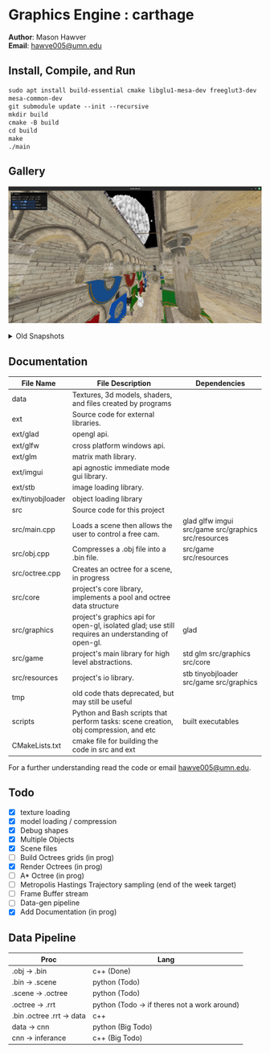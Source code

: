 # Graphics Engine : carthage

**Author**: Mason Hawver \
**Email**: hawve005@umn.edu

## Install, Compile, and Run 

```
sudo apt install build-essential cmake libglu1-mesa-dev freeglut3-dev mesa-common-dev
git submodule update --init --recursive
mkdir build
cmake -B build
cd build
make
./main
```

## Gallery

![render1](data/promo/sponza_vox_bunny.png) 

<details>

<summary>Old Snapshots</summary>

![render0](data/promo/sponzarender0.png) 

</details>

## Documentation

| File Name | File Description                                                 | Dependencies |
|-----------|------------------------------------------------------------------|--------------|
| data      | Textures, 3d models, shaders, and files created by programs | | 
| ext | Source code for external libraries. | |
| ext/glad | opengl api. |
| ext/glfw | cross platform windows api. |
| ext/glm  | matrix math library. |
| ext/imgui | api agnostic immediate mode gui library. |
| ext/stb | image loading library. |
| ex/tinyobjloader | object loading library |
| src       | Source code for this project | |
| src/main.cpp | Loads a scene then allows the user to control a free cam. | glad glfw imgui src/game src/graphics src/resources |
| src/obj.cpp | Compresses a .obj file into a .bin file. | src/game src/resources | 
| src/octree.cpp | Creates an octree for a scene, in progress | | 
| src/core | project's core library, implements a pool and octree data structure | |
| src/graphics | project's graphics api for open-gl, isolated glad; use still requires an understanding of open-gl. | glad | 
| src/game | project's main library for high level abstractions. | std glm src/graphics src/core |
| src/resources | project's io library. | stb tinyobjloader src/game src/graphics |
| tmp | old code thats deprecated, but may still be useful | |  
| scripts   | Python and Bash scripts that perform tasks: scene creation, obj compression, and etc | built executables | 
| CMakeLists.txt | cmake file for building the code in src and ext | | 

For a further understanding read the code or email hawve005@umn.edu.

## Todo

- [X] texture loading
- [X] model loading / compression
- [X] Debug shapes
- [X] Multiple Objects
- [X] Scene files
- [ ] Build Octrees grids (in prog)
- [X] Render Octrees (in prog)
- [ ] A* Octree (in prog)
- [ ] Metropolis Hastings Trajectory sampling (end of the week target)
- [ ] Frame Buffer stream
- [ ] Data-gen pipeline
- [X] Add Documentation (in prog)

## Data Pipeline

| Proc | Lang |
|------|------|
|.obj -> .bin  | c++  (Done) |
|.bin -> .scene    | python (Todo) |
|.scene -> .octree | python (Todo) |
|.octree -> .rrt   | python (Todo -> if theres not a work around) |
|.bin .octree .rrt -> data | c++ |
|data -> cnn | python (Big Todo) |
|cnn -> inferance | c++ (Big Todo) |

